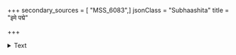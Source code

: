 +++
secondary_sources = [ "MSS_6083",]
jsonClass = "Subhaashita"
title = "इमे पद्मे"

+++

<details><summary>Text</summary>

इमे पद्मे नाम्भः पुलिनतटमेतन् न तटिनी खमेतन् न व्याप्तिः स्तबकयुगमेतन् न लतिका।  
प्रवालोऽयं नाब्धिः शिशिरकिरणोऽयं न रजनी घनोऽयं न प्रावृट् शिव शिव विधेः शिल्परचना॥
</details>
